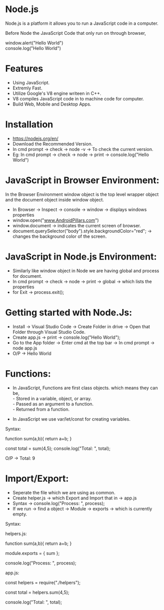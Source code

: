 # Node.js

Node.js is a platform it allows you to run a JavaScript code in a computer.

Before Node the JavaScript Code that only run on through browser,

window.alert("Hello World")
<br>
console.log("Hello World")

# Features

- Using JavaScript.
- Extremly Fast.
- Utilize Google's V8 engine writeen in C++.
- V8 compiles JavaScript code in to machine code for computer.
- Build Web, Mobile and Desktop Apps.

# Installation

- https://nodejs.org/en/
- Download the Recommended Version.
- In cmd prompt -> check -> node -v -> To check the current version.
- Eg: In cmd prompt -> check -> node -> print -> console.log("Hello World")

# JavaScript in Browser Environment:

 In the Browser Environment window object is the top level wrapper object and the document object inside window object.
 
- In Browser -> Inspect -> console -> window -> displays windows properties
- window.open("www.AndroidPillars.com")
- window.document -> indicates the current screen of browser.
- document.querySelector("body").style.backgroundColor="red"; -> changes the background color of the screen.

# JavaScript in Node.js Environment:

- Similarly like window object in Node we are having global and process for document.
- In cmd prompt -> check -> node -> print -> global -> which lists the properties
- for Exit -> process.exit();

# Getting started with Node.Js:

- Install -> Visual Studio Code -> Create Folder in drive -> Open that Folder through Visual Studio Code.
- Create app.js -> print -> console.log("Hello World"); 
- Go to the App folder -> Enter cmd at the top bar -> In cmd prompt -> node app.js
- O/P -> Hello World

# Functions:

- In JavaScript, Functions are first class objects. which means they can be,
<br> - Stored in a variable, object, or array.
<br> - Passed as an argument to a function.
<br> - Returned from a function.

- In JavaScript we use var/let/const for creating variables.

Syntax:

function sum(a,b){
return a+b;
}

const total = sum(4,5);
console.log("Total: ", total);

O/P -> Total: 9

# Import/Export:

- Seperate the file which we are using as common.
- Create helper.js -> which Export and Import that in -> app.js
- Syntax -> console.log("Process: ", process);
- If we run -> find a object -> Module -> exports -> which is currently empty.

Syntax:

helpers.js:

function sum(a,b){
return a+b;
}

module.exports = {
sum
};

console.log("Process: ", process);

app.js:

const helpers = require("./helpers");

const total = helpers.sum(4,5);

console.log("Total: ", total);

















